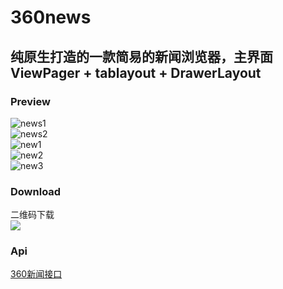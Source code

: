 # 360news
## 纯原生打造的一款简易的新闻浏览器，主界面ViewPager + tablayout + DrawerLayout
### Preview
![news1](/screenshots/news1.gif) <br>
![news2](/screenshots/news2.gif) <br>
![new1](/screenshots/new1.png) <br>
![new2](/screenshots/new2.png) <br>
![new3](/screenshots/new3.png) <br>
### Download
二维码下载 <br>
![](/screenshots/new4.png)
### Api
[360新闻接口](https://www.idataapi.cn/product/detail/1)
